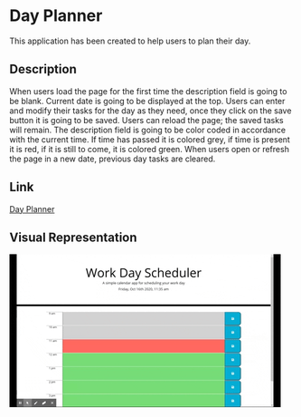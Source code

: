 # Day Planner
This application has been created to help users to plan their day.

## Description
When users load the page for the first time the description field is going to be blank. Current date is going to be displayed at the top. Users can enter and modify their tasks for the day as they need, once they click on the save button it is going to be saved.  Users can reload the page; the saved tasks will remain. The description field is going to be color coded in accordance with the current time. If time has passed it is colored grey, if time is present it is red, if it is still to come, it is colored green. When users open or refresh the page in a new date, previous day tasks are cleared.

## Link
[Day Planner](https://mimila-85.github.io/Day_Planner/)

## Visual Representation
![Day Planner Demo](https://github.com/Mimila-85/05-Homework_Day_Planner/blob/master/assets/images/Animated%20GIF-downsized.gif)